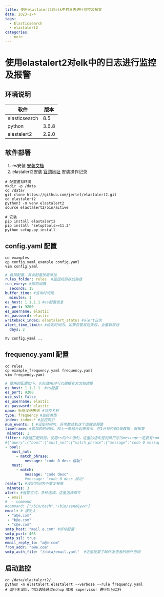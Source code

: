 ```yaml
---
title: 使用elastalert2对elk中的日志进行监控及报警
date: 2023-1-4
tags:
  - Elasticsearch
  - elastalert2
categories:
  - note
---
```



# 使用elastalert2对elk中的日志进行监控及报警

## 环境说明

软件|版本
-|-
elasticsearch|8.5
python|3.6.8
elastalert2|2.9.0

## 软件部署
1. es安装
[安装文档](https://www.fushisanlang.cn/article/24548045.html)
2. elastalert2安装
[官网地址](https://elastalert2.readthedocs.io/)
安装操作记录
```shell
# 配置虚拟环境
mkdir -p /data 
cd /data/
git clone https://github.com/jertel/elastalert2.git
cd elastalert2
python3 -m venv elastalert2
source elastalert2/bin/active

# 安装
pip install elastalert2
pip install "setuptools>=11.3"
python setup.py install
```

## config.yaml 配置

```shell
cd examples
cp config.yaml.example config.yaml
vim config.yaml
```

```yaml
# 最简配置，其余配置按需添加
rules_folder: rules  #监控规则存放路径
run_every: #探测间隔
  seconds: 15
buffer_time: #查询时间段
  minutes: 1
es_host: 1.1.1.1 #es配置信息
es_port: 9200
es_username: elastic 
es_password: elastic 
writeback_index: elastalert_status #alert日志
alert_time_limit: #设定时间内，如果告警发送失败，会重新发送 
  days: 2
```

```shell
mv config.yaml ..
```

## frequency.yaml 配置
```shell
cd rules
cp example_frequency.yaml frequency.yaml
vim frequency.yaml
```

```yaml
# 使用的配置如下。实际使用时可以根据官方文档调整
es_host: 1.1.1.1  #es配置
es_port: 9200 
use_ssl: False
es_username: elastic 
es_password: elastic 
name: 短信发送失败 #监控名称
type: frequency #监控类型
index: index-* #监控索引
num_events: 1 #设定时间内，异常数达到这个值就会报警
timeframe: #累加的时间段。和上一条结合起来表示，在1分钟内有1条数据，就报警
 minutes: 1
filter: #数据匹配规则。使用es的dsl语句。这里的语句是判断日志的message一定要有code和desc关键字，并且message 不等于“code 0 desc 成功”这四个关键字。因为使用了match_phrase查询方式，表示这四个关键字必须相邻而且顺序不变。
#{"query":{"bool":{"must_not":{"match_phrase":{"message":"code 0 message 成功"}}}}}
- bool:
   must_not:
     - match_phrase:
         message: "code 0 desc 成功"
   must:
     - match:
         message: "code desc"
         #message: "code 0 desc 成功"
realert: #设定时间内不重复报警
 minutes: 3
alert: #报警方式，多种选择。这里选择邮件
 - email
#  - command
#command: ["/bin/bash","/bin/sendQywx"]
email: # 接受人
 - "a@e.com"
 - "b@e.com"
 - "c@e.com"
smtp_host: "mail.e.com" #邮件配置
smtp_port: 465
smtp_ssl: true
email_reply_to: "a@e.com"
from_addr: "a@e.com"
smtp_auth_file: "/data/email.yaml"  #这里配置了邮件发送者的账户密码
```

## 启动监控
```shell
cd /data/elastalert2/
python -m elastalert.elastalert --verbose --rule frequency.yaml
# 运行无误后，可以选择通过nohup 或者 supervisor 进行后台运行
```
